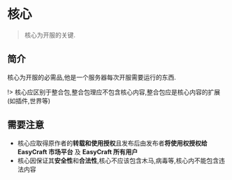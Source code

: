 # 核心

> 核心为开服的关键.

## 简介

核心为开服的必需品,他是一个服务器每次开服需要运行的东西.

!> 核心应区别于整合包,整合包理应不包含核心内容,整合包应是核心内容的扩展 (如插件,世界等)

## 需要注意

* 核心应取得原作者的**转载和使用授权**且发布后由发布者**将使用权授权给 EasyCraft 市场平台** 及 **EasyCraft 所有用户**
* 核心因保证其**安全性**和**合法性**,核心不应该包含木马,病毒等,核心内不能包含违法内容

